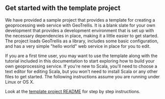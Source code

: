 ## Get started with the template project

We have provided a sample project that provides a template for creating a 
geoprocessing web service with GeoTrellis.  It is a blank 
slate for your own 
development that provides a development environment that is set up
with the necessary dependencies in place, making it a little easier to get started.  
The project loads GeoTrellis as a
library, includes some basic configuration, and has a very simple "hello world" 
web service in place for you 
to edit.

If you are a first time user, you may want to use the template along with the tutorial
included in this documentation to start exploring how to build your own geoprocessing service.  If you're new to Scala, you'll need to choose a text editor for editing Scala, but
you won't need to install Scala or any other files to get started.  The following 
instructions assume you are running under Linux or OS X.

Look at the [template project README](https://github.com/azavea/geotrellis-template) for step by step instructions.

